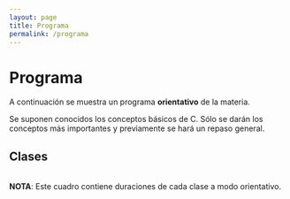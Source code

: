 ```yaml
---
layout: page
title: Programa
permalink: /programa
---
```

# Programa

A continuación se muestra un programa **orientativo** de la materia.

Se suponen conocidos los conceptos básicos de C. Sólo se darán los conceptos más importantes y previamente se hará un repaso general.

## Clases

<table id="lectures-table">
</table>

<script>
createList = function(array) {
    var node = document.createElement("ul");
    array.forEach(function(el) {
        var item = document.createElement("li");
        item.innerHTML = el;
        node.appendChild(item);
    });
    return node;
}

wrapCell = function (child) {
    var wrapper = document.createElement("td");
    wrapper.appendChild(child);
    return wrapper;
}

fillLecturesTable = function(dates, contents, events) {
    var table = document.getElementById("lectures-table");
    for (i = 0; i < 16; i++) {
        var row = document.createElement("tr");
        var dateNode = document.createTextNode(dates[i]);
        var contentSublist = createList(contents[i]);
        var eventSublist = createList(events[i]);
        row.appendChild(wrapCell(dateNode));
        row.appendChild(wrapCell(contentSublist));
        row.appendChild(wrapCell(eventSublist));
        table.appendChild(row);
    }
}

var dates = ["7/3/2017", "14/3/2017", "21/3/2017", "28/3/2017", "4/4/2017", "11/4/2017", "18/4/2017", "25/4/2017", "2/5/2017", "9/5/2017", "16/5/2017", "23/5/2017", "30/5/2017", "6/6/2017", "13/6/2017", "20/6/2017"];
var contents = [
    ["Introducción a la materia (1h)", "Conceptos de C avanzados (3hs)"],
    ["Introducción a Threads (2hs)", "Introducción a Sockets (2hs)"],
    ["C++ (4hs)"],
    ["Buenas prácticas con Threads (2hs)", "Buenas prácticas con Sockets (2hs)"],
    ["C++ (4hs)"],
    ["C++ (4hs)"],
    ["Templates/STL (3h)", "Excepciones (1hs)"],
    ["GTK+ (1h)", "gtkmm (3hs)"],
    ["Desarrollo de Trabajo Grupal"],
    ["Desarrollo de Trabajo Grupal"],
    ["Desarrollo de Trabajo Grupal"],
    ["Desarrollo de Trabajo Grupal"],
    ["Desarrollo de Trabajo Grupal"],
    ["Desarrollo de Trabajo Grupal"],
    ["Desarrollo de Trabajo Grupal"],
    ["Desarrollo de Trabajo Grupal"]
] 
var events = [
    ["Ejercicio 0 - Explicación (C)"],
    ["Ejercicio 0 - Entrega", "Ejercicio 1 - Explicación (C)"],
    ["Ejercicio 0 - Dev. Entrega"],
    ["Ejercicio 1 - Entrega 1", "Ejercicio 2 - Explicación (C++)"],
    ["Ejercicio 1 - Dev. Entrega 1"],
    ["Ejercicio 1 - Entrega 2", "Ejercicio 2 - Entrega 1", "Ejercicio 3 - Explicación (C++)"],
    ["Ejercicio 1 - Dev. Entrega 2", "Ejercicio 2 - Dev. Entrega 1"],
    ["Ejercicio 2 - Entrega 2", "Ejercicio 3 - Entrega 1"],
    ["Ejercicio 2 - Dev. Entrega 2", "Ejercicio 3 - Dev. Entrega 1", "Ejercicio final - Explicación (C++)"],
    ["Ejercicio 3 - Entrega 2"],
    ["Ejercicio 3 - Dev. Entrega 2"],
    [],
    [],
    ["Ejercicio final - Pre-entrega"],
    ["Ejercicio final - Dev. Pre-entrega"],
    ["Ejercicio final - Entrega"]
]

fillLecturesTable(dates, contents, events);
</script>

**NOTA**: Este cuadro contiene duraciones de cada clase a modo orientativo.

